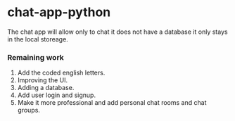 ﻿# chat-app-python
The chat app will allow only to chat it does not have a database it only stays in the local storeage.

### Remaining work
1. Add the coded english letters.
2. Improving the UI.
3. Adding a database.
4. Add user login and signup.
5. Make it more professional and add personal chat rooms and chat groups.
